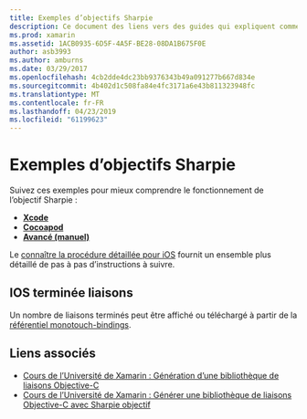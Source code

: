 ```yaml
---
title: Exemples d’objectifs Sharpie
description: Ce document des liens vers des guides qui expliquent comment utiliser l’outil objectif Sharpie, qui est utilisé pour automatiser le processus de création C# liaisons au code Objective-C.
ms.prod: xamarin
ms.assetid: 1ACB0935-6D5F-4A5F-BE28-08DA1B675F0E
author: asb3993
ms.author: amburns
ms.date: 03/29/2017
ms.openlocfilehash: 4cb2dde4dc23bb9376343b49a091277b667d834e
ms.sourcegitcommit: 4b402d1c508fa84e4fc3171a6e43b811323948fc
ms.translationtype: MT
ms.contentlocale: fr-FR
ms.lasthandoff: 04/23/2019
ms.locfileid: "61199623"
---
```

# <a name="objective-sharpie-examples"></a>Exemples d’objectifs Sharpie

Suivez ces exemples pour mieux comprendre le fonctionnement de l’objectif Sharpie :

- [**Xcode**](xcode.md)
- [**Cocoapod**](cocoapod.md)
- [**Avancé (manuel)**](advanced.md)

Le [connaître la procédure détaillée pour iOS](~/ios/platform/binding-objective-c/walkthrough.md) fournit un ensemble plus détaillé de pas à pas d’instructions à suivre.

## <a name="completed-ios-bindings"></a>IOS terminée liaisons

Un nombre de liaisons terminés peut être affiché ou téléchargé à partir de la [référentiel monotouch-bindings](https://github.com/mono/monotouch-bindings/).

## <a name="related-links"></a>Liens associés

- [Cours de l’Université de Xamarin : Génération d’une bibliothèque de liaisons Objective-C](https://university.xamarin.com/classes/track/all#building-an-objective-c-bindings-library)
- [Cours de l’Université de Xamarin : Générer une bibliothèque de liaisons Objective-C avec Sharpie objectif](https://university.xamarin.com/classes/track/all#build-an-objective-c-bindings-library-with-objective-sharpie)